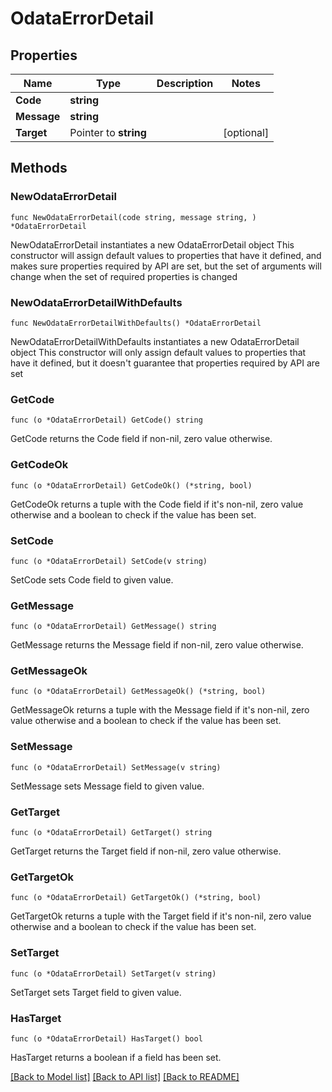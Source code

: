 # OdataErrorDetail

## Properties

Name | Type | Description | Notes
------------ | ------------- | ------------- | -------------
**Code** | **string** |  | 
**Message** | **string** |  | 
**Target** | Pointer to **string** |  | [optional] 

## Methods

### NewOdataErrorDetail

`func NewOdataErrorDetail(code string, message string, ) *OdataErrorDetail`

NewOdataErrorDetail instantiates a new OdataErrorDetail object
This constructor will assign default values to properties that have it defined,
and makes sure properties required by API are set, but the set of arguments
will change when the set of required properties is changed

### NewOdataErrorDetailWithDefaults

`func NewOdataErrorDetailWithDefaults() *OdataErrorDetail`

NewOdataErrorDetailWithDefaults instantiates a new OdataErrorDetail object
This constructor will only assign default values to properties that have it defined,
but it doesn't guarantee that properties required by API are set

### GetCode

`func (o *OdataErrorDetail) GetCode() string`

GetCode returns the Code field if non-nil, zero value otherwise.

### GetCodeOk

`func (o *OdataErrorDetail) GetCodeOk() (*string, bool)`

GetCodeOk returns a tuple with the Code field if it's non-nil, zero value otherwise
and a boolean to check if the value has been set.

### SetCode

`func (o *OdataErrorDetail) SetCode(v string)`

SetCode sets Code field to given value.


### GetMessage

`func (o *OdataErrorDetail) GetMessage() string`

GetMessage returns the Message field if non-nil, zero value otherwise.

### GetMessageOk

`func (o *OdataErrorDetail) GetMessageOk() (*string, bool)`

GetMessageOk returns a tuple with the Message field if it's non-nil, zero value otherwise
and a boolean to check if the value has been set.

### SetMessage

`func (o *OdataErrorDetail) SetMessage(v string)`

SetMessage sets Message field to given value.


### GetTarget

`func (o *OdataErrorDetail) GetTarget() string`

GetTarget returns the Target field if non-nil, zero value otherwise.

### GetTargetOk

`func (o *OdataErrorDetail) GetTargetOk() (*string, bool)`

GetTargetOk returns a tuple with the Target field if it's non-nil, zero value otherwise
and a boolean to check if the value has been set.

### SetTarget

`func (o *OdataErrorDetail) SetTarget(v string)`

SetTarget sets Target field to given value.

### HasTarget

`func (o *OdataErrorDetail) HasTarget() bool`

HasTarget returns a boolean if a field has been set.


[[Back to Model list]](../README.md#documentation-for-models) [[Back to API list]](../README.md#documentation-for-api-endpoints) [[Back to README]](../README.md)


